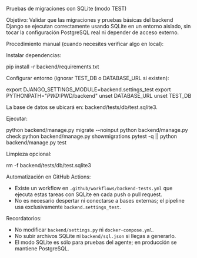 Pruebas de migraciones con SQLite (modo TEST)

Objetivo:
Validar que las migraciones y pruebas básicas del backend Django se ejecutan correctamente usando SQLite en un entorno aislado,
sin tocar la configuración PostgreSQL real ni depender de acceso externo.

Procedimiento manual (cuando necesites verificar algo en local):

Instalar dependencias:

pip install -r backend/requirements.txt

Configurar entorno (ignorar TEST_DB o DATABASE_URL si existen):

export DJANGO_SETTINGS_MODULE=backend.settings_test
export PYTHONPATH="$PWD:$PWD/backend"
unset DATABASE_URL
unset TEST_DB

La base de datos se ubicará en: backend/tests/db/test.sqlite3.

Ejecutar:

python backend/manage.py migrate --noinput
python backend/manage.py check
python backend/manage.py showmigrations
pytest -q || python backend/manage.py test

Limpieza opcional:

rm -f backend/tests/db/test.sqlite3

Automatización en GitHub Actions:

- Existe un workflow en `.github/workflows/backend-tests.yml` que ejecuta estas tareas con SQLite en cada push o pull request.
- No es necesario despertar ni conectarse a bases externas; el pipeline usa exclusivamente `backend.settings_test`.

Recordatorios:

- No modificar `backend/settings.py` ni `docker-compose.yml`.
- No subir archivos SQLite ni `backend/sql.json` si llegas a generarlo.
- El modo SQLite es sólo para pruebas del agente; en producción se mantiene PostgreSQL.
